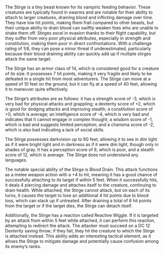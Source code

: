 The Stirge is a tiny beast known for its vampiric feeding behavior. These creatures are typically found in swarms and are notable for their ability to attach to larger creatures, draining blood and inflicting damage over time. They have low hit points, making them frail compared to other beasts, but their unique ability to drain blood can swiftly weaken foes who are unable to shake them off. Stirges excel in evasion thanks to their flight capability, but they suffer from very poor physical attributes, especially in strength and constitution, making them poor in direct confrontations. With a challenge rating of 1/8, they can pose a minor threat if underestimated, particularly because their blood draining ability can quickly add up if multiple stirges attack the same target.

The Stirge has an armor class of 14, which is considered good for a creature of its size. It possesses 7 hit points, making it very fragile and likely to be defeated in a single hit from most adventurers. The Stirge can move at a speed of 10 feet on the ground, but it can fly at a speed of 40 feet, allowing it to maneuver quite effectively. 

The Stirge’s attributes are as follows: it has a strength score of -3, which is very bad for physical attacks and grappling; a dexterity score of +2, which is good for dodging attacks and improving stealth; a constitution score of +0, which is average; an intelligence score of -4, which is very bad and indicates that it cannot engage in complex thought; a wisdom score of -1, which is bad and suggests limited perception; and a charisma score of -2, which is also bad indicating a lack of social skills.

The Stirge possesses darkvision up to 60 feet, allowing it to see in dim light as if it were bright light and in darkness as if it were dim light, though only in shades of gray. It has a perception score of 9, which is poor, and a stealth score of 12, which is average. The Stirge does not understand any languages.

The notable special ability of the Stirge is Blood Drain. This attack functions as a melee weapon action with a +4 to hit, meaning it has a good chance of successfully attaching to its target if within 5 feet. When it successfully hits, it deals 4 piercing damage and attaches itself to the creature, continuing to drain health. While attached, the Stirge cannot attack, but on each of its turns, it causes the target to lose an additional 4 hit points due to blood loss, which can stack up if untreated. After draining a total of 8 hit points from the target or if the target dies, the Stirge can detach itself.

Additionally, the Stirge has a reaction called Reactive Wiggle. If it is targeted by an attack from within 5 feet while attached, it can perform this reaction, attempting to redirect the attack. The attacker must succeed on a DC 12 Dexterity saving throw; if they fail, they hit the creature to which the Stirge is attached instead. This ability adds an interesting tactical element, as it allows the Stirge to mitigate damage and potentially cause confusion among its enemy’s ranks.